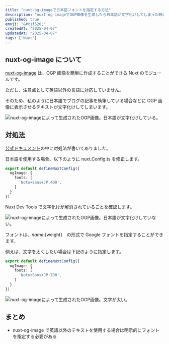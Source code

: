 ```yaml
---
title: "nuxt-og-imageで日本語フォントを指定する方法"
description: "nuxt-og-imageでOGP画像を生成したら日本語が文字化けしてしまった時の対処法を備忘録として残す。"
published: true
emoji: "&#x1f520;"
createdAt: "2025-04-07"
updatedAt: "2025-04-07"
tags: ['Nuxt']
---
```


## nuxt-og-image について

[nuxt-og-image](https://nuxtseo.com/docs/og-image/getting-started/introduction) は、OGP 画像を簡単に作成することができる Nuxt のモジュールです。

ただし、注意点として英語以外の言語に対応していません。

そのため、私のように日本語でブログの記事を執筆している場合などに OGP 画像に表示させるテキストが文字化けしてしまいます。

![nuxt-og-imageによって生成されたOGP画像。日本語が文字化けしている。](/images/content/nuxt-og-image-as-is.png)

## 対処法

[公式ドキュメント](https://nuxtseo.com/docs/og-image/guides/non-english-locales)の中に対処法が書いてありました。

日本語を使用する場合、以下のように nuxt.Config.ts を修正します。

```ts
export default defineNuxtConfig({
  ogImage: {
    fonts: [
      'Noto+Sans+JP:400',
    ]
  }
})
```

Nuxt Dev Tools で文字化けが解消されていることを確認します。

![nuxt-og-imageによって生成されたOGP画像。日本語が文字化けしていない。](/images/content/nuxt-og-image-to-be.png)

フォントは、${name}:${weight}　の形式で Google フォントを指定することができます。

例えば、文字を太くしたい場合は下記のように指定します。

```ts
export default defineNuxtConfig({
  ogImage: {
    fonts: [
      'Noto+Sans+JP:700', 
    ]
  }
})
```

![nuxt-og-imageによって生成されたOGP画像。文字が太い。](/images/content/nuxt-og-image-font-weight.png)

## まとめ

- nuxt-og-image で英語以外のテキストを使用する場合は明示的にフォントを指定する必要がある
